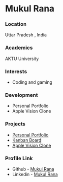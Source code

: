 # Mukul Rana

### Location

Uttar Pradesh , India

### Academics

AKTU  University 

### Interests

- Coding and gaming

### Development

- Personal Portfolio
- Apple Vision Clone

### Projects

- [Personal Portfolio](https://github.com/mukulpythondev/mukul-personal-portfolio)
- [ Kanban Board ](https://github.com/mukulpythondev/Kanban-Board-MERN)
- [Apple Vision Clone ](https://github.com/mukulpythondev/Apple-vision-clone)

### Profile Link

- Github - [Mukul Rana](https://github.com/mukulpythondev)
- Linkedin - [Mukul Rana](https://www.linkedin.com/in/mukul-webdev/)

